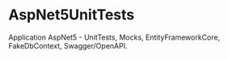 # AspNet5UnitTests
Application AspNet5 - UnitTests, Mocks, EntityFrameworkCore, FakeDbContext, Swagger/OpenAPI.
